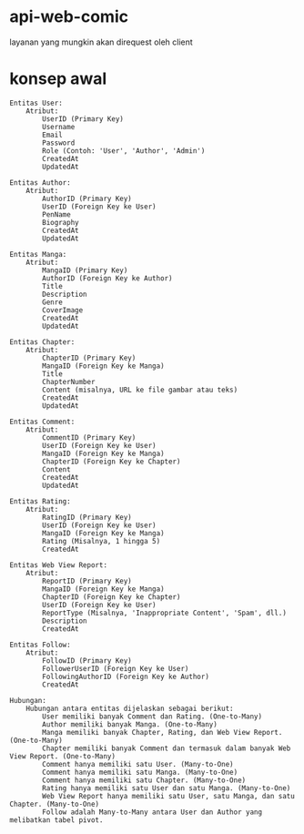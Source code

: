 # api-web-comic
layanan yang mungkin akan direquest oleh client

# konsep awal

    Entitas User:
        Atribut:
            UserID (Primary Key)
            Username
            Email
            Password
            Role (Contoh: 'User', 'Author', 'Admin')
            CreatedAt
            UpdatedAt

    Entitas Author:
        Atribut:
            AuthorID (Primary Key)
            UserID (Foreign Key ke User)
            PenName
            Biography
            CreatedAt
            UpdatedAt

    Entitas Manga:
        Atribut:
            MangaID (Primary Key)
            AuthorID (Foreign Key ke Author)
            Title
            Description
            Genre
            CoverImage
            CreatedAt
            UpdatedAt

    Entitas Chapter:
        Atribut:
            ChapterID (Primary Key)
            MangaID (Foreign Key ke Manga)
            Title
            ChapterNumber
            Content (misalnya, URL ke file gambar atau teks)
            CreatedAt
            UpdatedAt

    Entitas Comment:
        Atribut:
            CommentID (Primary Key)
            UserID (Foreign Key ke User)
            MangaID (Foreign Key ke Manga)
            ChapterID (Foreign Key ke Chapter)
            Content
            CreatedAt
            UpdatedAt

    Entitas Rating:
        Atribut:
            RatingID (Primary Key)
            UserID (Foreign Key ke User)
            MangaID (Foreign Key ke Manga)
            Rating (Misalnya, 1 hingga 5)
            CreatedAt

    Entitas Web View Report:
        Atribut:
            ReportID (Primary Key)
            MangaID (Foreign Key ke Manga)
            ChapterID (Foreign Key ke Chapter)
            UserID (Foreign Key ke User)
            ReportType (Misalnya, 'Inappropriate Content', 'Spam', dll.)
            Description
            CreatedAt

    Entitas Follow:
        Atribut:
            FollowID (Primary Key)
            FollowerUserID (Foreign Key ke User)
            FollowingAuthorID (Foreign Key ke Author)
            CreatedAt

    Hubungan:
        Hubungan antara entitas dijelaskan sebagai berikut:
            User memiliki banyak Comment dan Rating. (One-to-Many)
            Author memiliki banyak Manga. (One-to-Many)
            Manga memiliki banyak Chapter, Rating, dan Web View Report. (One-to-Many)
            Chapter memiliki banyak Comment dan termasuk dalam banyak Web View Report. (One-to-Many)
            Comment hanya memiliki satu User. (Many-to-One)
            Comment hanya memiliki satu Manga. (Many-to-One)
            Comment hanya memiliki satu Chapter. (Many-to-One)
            Rating hanya memiliki satu User dan satu Manga. (Many-to-One)
            Web View Report hanya memiliki satu User, satu Manga, dan satu Chapter. (Many-to-One)
            Follow adalah Many-to-Many antara User dan Author yang melibatkan tabel pivot.
